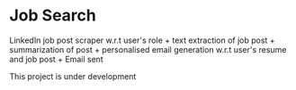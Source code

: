 # Job Search

LinkedIn job post scraper w.r.t user's role + text extraction of job post + summarization of post + personalised email generation w.r.t user's resume and job post + Email sent

This project is under development
